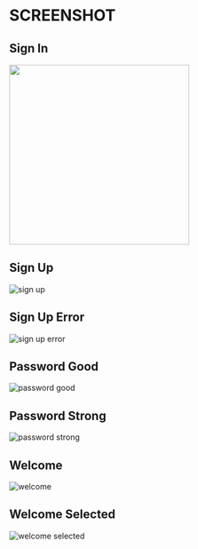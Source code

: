 # SCREENSHOT

## Sign In

<!-- ![sign in](./screenshot/sign_in.png) -->
<img src="./screenshot/sign_in.png" width="324" height="324">

## Sign Up

![sign up](./screenshot/sign_up.png)

## Sign Up Error

![sign up error](./screenshot/sign_up_error.png)

## Password Good

![password good](./screenshot/password_good.png)

## Password Strong

![password strong](./screenshot/password_strong.png)

## Welcome

![welcome](./screenshot/welcome.png)

## Welcome Selected

![welcome selected](./screenshot/welcome_selected.png)
